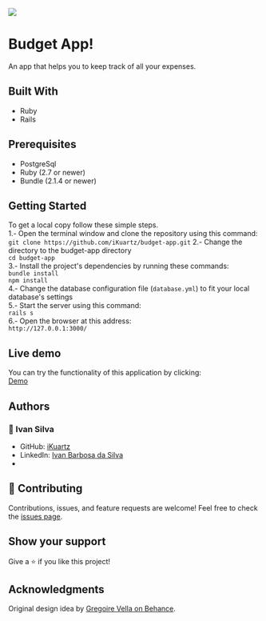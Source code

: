 ![](https://img.shields.io/badge/Microverse-blueviolet)
# Budget App!
An app that helps you to keep track of all your expenses. 
## Built With
- Ruby
- Rails
## Prerequisites  
- PostgreSql   
- Ruby (2.7 or newer)
- Bundle (2.1.4 or newer)
## Getting Started
To get a local copy follow these simple steps.  
1.- Open the terminal window and clone the repository using this command:  
`git clone https://github.com/iKuartz/budget-app.git` 
2.- Change the directory to the budget-app directory  
`cd budget-app`  
3.- Install the project's dependencies by running these commands:   
`bundle install`   
`npm install`   
4.- Change the database configuration file (`database.yml`) to fit your local database's settings   
5.- Start the server using this command:  
`rails s`   
6.- Open the browser at this address:  
`http://127.0.0.1:3000/`   

## Live demo

You can try the functionality of this application by clicking:    
[Demo](https://evening-cove-92614.herokuapp.com)

## Authors

### :bust_in_silhouette: Ivan Silva
- GitHub: [iKuartz](https://github.com/iKuartz)
- LinkedIn: [Ivan Barbosa da Silva](https://www.linkedin.com/in/ivan-silva-a47058b3/)
- 
## 🤝 Contributing
Contributions, issues, and feature requests are welcome!
Feel free to check the [issues page](../../issues/).
## Show your support
Give a ⭐️ if you like this project!

## Acknowledgments
Original design idea by [Gregoire Vella on Behance](https://www.behance.net/gregoirevella).
